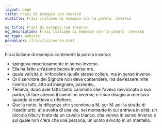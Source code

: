```yaml
---
layout: page
title: Frasi di esempio con inverso 
subtitle: Frasi italiane di esempio con la parola  inverso

og_title: Frasi di esempio con inverso 
og_description: Frasi italiane di esempio con la parola  inverso
og_type: website
permalink: /frasi/i/inverso.html
---
```


Frasi italiane di esempio contenenti la parola inverso:


- spingeva imperiosamente in senso inverso.
- Ella ha fatto un’azione buona inverso me.
- quale velleità di rinfocolare quelle stesse collere, ma in senso inverso.
- Or il servitore del Signore non deve contendere, ma dev’essere mite inverso tutti, atto ad insegnare, paziente,.
- Temeva, dopo aver fatto tanto cammino che l'aveva ravvicinato a suo padre, di fare adesso il cammino inverso; e il suo disagio aumentava quando si metteva a riflettere.
- Quella notte, la diligenza che scendeva a M. sur M. per la strada di Hesdin urtò, alla svolta di una via, nel momento in cui entrava in città, un piccolo tilbury tirato da un cavallo bianco, che veniva in senso inverso e sul quale non c'era che una persona, un uomo avvolto in un mantello.

